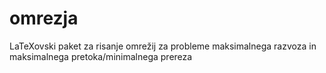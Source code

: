# omrezja
LaTeXovski paket za risanje omrežij za probleme maksimalnega razvoza in maksimalnega pretoka/minimalnega prereza
